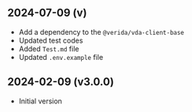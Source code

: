 
2024-07-09 (v)
-------------------

- Add a dependency to the `@verida/vda-client-base`
- Updated test codes
- Added `Test.md` file
- Updated `.env.example` file

2024-02-09 (v3.0.0)
-------------------

- Initial version